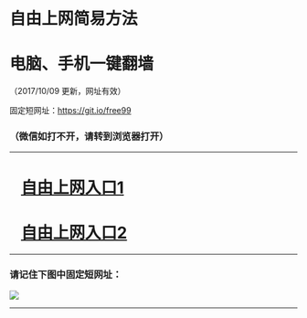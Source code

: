 ﻿# 自由上网简易方法

# 电脑、手机一键翻墙

（2017/10/09 更新，网址有效）

固定短网址：https://git.io/free99

### （微信如打不开，请转到浏览器打开）


***





# &nbsp;&nbsp; <a href="http://ft219207957.fwq-tz-1001.info/fwqtz01.html?t=100900119654 " target="_blank">自由上网入口1</a>
# &nbsp;&nbsp; <a href="http://ft3191214585.fwq-tz-1002.info/fwqtz02.html?t=10090012956 " target="_blank">自由上网入口2</a>
***

### 请记住下图中固定短网址：

<img src="https://s3-us-west-2.amazonaws.com/fwq-1001/yjfq-20170905okok.png" /> 


***

